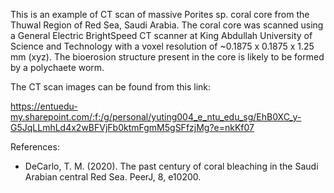 This is an example of CT scan of massive Porites sp. coral core from the Thuwal Region of Red Sea, Saudi Arabia. The coral core was scanned using a General Electric BrightSpeed CT scanner at King Abdullah University of Science and Technology with a voxel resolution of ~0.1875 x 0.1875 x 1.25 mm (xyz). The bioerosion structure present in the core is likely to be formed by a polychaete worm.

The CT scan images can be found from this link:

https://entuedu-my.sharepoint.com/:f:/g/personal/yuting004_e_ntu_edu_sg/EhB0XC_y-G5JqLLmhLd4x2wBFVjFb0ktmFgmM5gSFfzjMg?e=nkKf07


References:
* DeCarlo, T. M. (2020). The past century of coral bleaching in the Saudi Arabian central Red Sea. PeerJ, 8, e10200.
